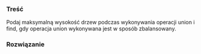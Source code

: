 ### Treść
Podaj maksymalną wysokość drzew podczas wykonywania operacji union i find, gdy operacja union wykonywana jest w sposób zbalansowany.

### Rozwiązanie
